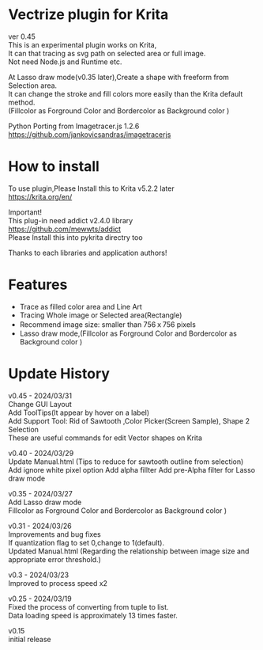 # Vectrize plugin for Krita  
ver 0.45   
This is an experimental plugin works on Krita,  
It can that tracing as  svg path on selected area or full image.  
Not need Node.js and Runtime etc.  

At Lasso draw mode(v0.35 later),Create a shape with freeform from Selection area.  
It can change the stroke and fill colors more easily than the Krita default method.  
(Fillcolor as Forground Color and Bordercolor as Background color )  
  
Python Porting from Imagetracer.js 1.2.6  
https://github.com/jankovicsandras/imagetracerjs  

# How to install
To use plugin,Please Install this to  Krita v5.2.2 later  
https://krita.org/en/

Important!    
This plug-in need addict v2.4.0 library  
https://github.com/mewwts/addict  
Please Install this into pykrita directry too

Thanks to each libraries and application authors!  

# Features
* Trace as filled color area and Line Art 
* Tracing Whole image or Selected area(Rectangle)
* Recommend image size: smaller than 756ｘ756 pixels  
* Lasso draw mode,(Fillcolor as Forground Color and Bordercolor as Background color )
 

# Update History
v0.45 - 2024/03/31  
Change GUI Layout  
Add ToolTips(It appear by hover on a label)   
Add Support Tool: Rid of Sawtooth ,Color Picker(Screen Sample), Shape 2 Selection  
These are useful commands for edit Vector shapes on Krita

v0.40 - 2024/03/29  
Update Manual.html (Tips to reduce for sawtooth outline  from selection)  
Add ignore white pixel option
Add alpha fillter
Add pre-Alpha filter for Lasso draw mode  
  
v0.35 - 2024/03/27  
Add Lasso draw mode  
Fillcolor as Forground Color and Bordercolor as Background color )  
  
v0.31 - 2024/03/26   
Improvements and bug fixes  
If quantization flag to set 0,change to 1(default).  
Updated Manual.html 
(Regarding the relationship between image size and appropriate error threshold.)   
  
v0.3 - 2024/03/23  
Improved to process speed x2

v0.25 - 2024/03/19  
Fixed the process of converting from tuple to list.  
Data loading speed is approximately 13 times faster.  
  
v0.15  
initial release  

